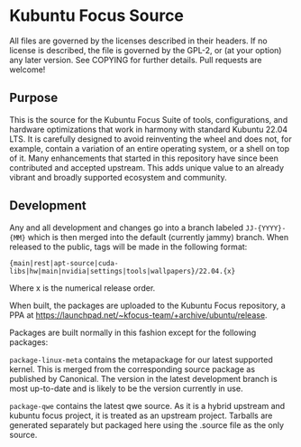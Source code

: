 # Kubuntu Focus Source
All files are governed by the licenses described in their headers. If no license is described, the file is governed by the GPL-2, or (at your option) any later version. See COPYING for further details. Pull requests are welcome!

## Purpose
This is the source for the Kubuntu Focus Suite of tools, configurations, and hardware optimizations that work in harmony with standard Kubuntu 22.04 LTS. It is carefully designed to avoid reinventing the wheel and does not, for example, contain a variation of an entire operating system, or a shell on top of it. Many enhancements that started in this repository have since been contributed and accepted upstream. This adds unique value to an already vibrant and broadly supported ecosystem and community.

## Development
Any and all development and changes go into a branch labeled `JJ-{YYYY}-{MM}` which is then merged into the default (currently jammy) branch.  When released to the public, tags will be made in the following format:

```
{main|rest|apt-source|cuda-libs|hw|main|nvidia|settings|tools|wallpapers}/22.04.{x}
```

Where x is the numerical release order.

When built, the packages are uploaded to the Kubuntu Focus repository, a PPA at https://launchpad.net/~kfocus-team/+archive/ubuntu/release.

Packages are built normally in this fashion except for the following packages:

`package-linux-meta` contains the metapackage for our latest supported kernel. This is merged from the corresponding source package as published by Canonical. The version in the latest development branch is most up-to-date and is likely to be the version currently in use.

`package-qwe` contains the latest qwe source. As it is a hybrid upstream and kubuntu focus project, it is treated as an upstream project. Tarballs are generated separately but packaged here using the .source file as the only source.
